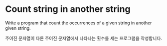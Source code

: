 # Count string in another string

Write a program that count the occurrences of a given string in another given string.

주어진 문자열이 다른 주어진 문자열에서 나타나는 횟수를 세는 프로그램을 작성합니다.
